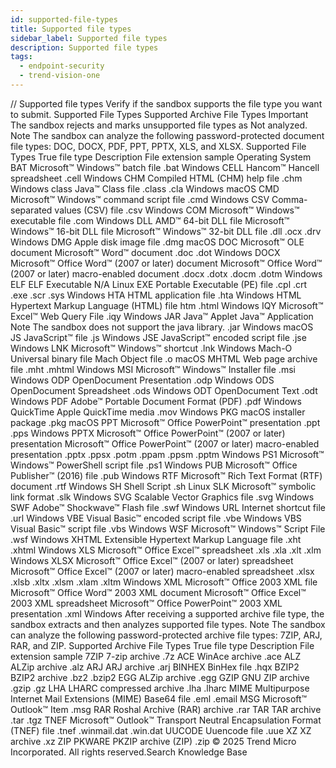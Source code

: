 ```yaml
---
id: supported-file-types
title: Supported file types
sidebar_label: Supported file types
description: Supported file types
tags:
  - endpoint-security
  - trend-vision-one
---
```


/*<![CDATA[*/ $('#title').html($('meta[name=map-description]').attr('content')); /*]]>*/ Supported file types Verify if the sandbox supports the file type you want to submit. Supported File Types Supported Archive File Types Important The sandbox rejects and marks unsupported file types as Not analyzed. Note The sandbox can analyze the following password-protected document file types: DOC, DOCX, PDF, PPT, PPTX, XLS, and XLSX. Supported File Types True file type Description File extension sample Operating System BAT Microsoft™ Windows™ batch file .bat Windows CELL Hancom™ Hancell spreadsheet .cell Windows CHM Compiled HTML (CHM) help file .chm Windows class Java™ Class file .class .cla Windows macOS CMD Microsoft™ Windows™ command script file .cmd Windows CSV Comma-separated values (CSV) file .csv Windows COM Microsoft™ Windows™ executable file .com Windows DLL AMD™ 64-bit DLL file Microsoft™ Windows™ 16-bit DLL file Microsoft™ Windows™ 32-bit DLL file .dll .ocx .drv Windows DMG Apple disk image file .dmg macOS DOC Microsoft™ OLE document Microsoft™ Word™ document .doc .dot Windows DOCX Microsoft™ Office Word™ (2007 or later) document Microsoft™ Office Word™ (2007 or later) macro-enabled document .docx .dotx .docm .dotm Windows ELF ELF Executable N/A Linux EXE Portable Executable (PE) file .cpl .crt .exe .scr .sys Windows HTA HTML application file .hta Windows HTML Hypertext Markup Language (HTML) file htm .html Windows IQY Microsoft™ Excel™ Web Query File .iqy Windows JAR Java™ Applet Java™ Application Note The sandbox does not support the java library. .jar Windows macOS JS JavaScript™ file .js Windows JSE JavaScript™ encoded script file .jse Windows LNK Microsoft™ Windows™ shortcut .lnk Windows Mach-O Universal binary file Mach Object file .o macOS MHTML Web page archive file .mht .mhtml Windows MSI Microsoft™ Windows™ Installer file .msi Windows ODP OpenDocument Presentation .odp Windows ODS OpenDocument Spreadsheet .ods Windows ODT OpenDocument Text .odt Windows PDF Adobe™ Portable Document Format (PDF) .pdf Windows QuickTime Apple QuickTime media .mov Windows PKG macOS installer package .pkg macOS PPT Microsoft™ Office PowerPoint™ presentation .ppt .pps Windows PPTX Microsoft™ Office PowerPoint™ (2007 or later) presentation Microsoft™ Office PowerPoint™ (2007 or later) macro-enabled presentation .pptx .ppsx .potm .ppam .ppsm .pptm Windows PS1 Microsoft™ Windows™ PowerShell script file .ps1 Windows PUB Microsoft™ Office Publisher™ (2016) file .pub Windows RTF Microsoft™ Rich Text Format (RTF) document .rtf Windows SH Shell Script .sh Linux SLK Microsoft™ symbolic link format .slk Windows SVG Scalable Vector Graphics file .svg Windows SWF Adobe™ Shockwave™ Flash file .swf Windows URL Internet shortcut file .url Windows VBE Visual Basic™ encoded script file .vbe Windows VBS Visual Basic™ script file .vbs Windows WSF Microsoft™ Windows™ Script File .wsf Windows XHTML Extensible Hypertext Markup Language file .xht .xhtml Windows XLS Microsoft™ Office Excel™ spreadsheet .xls .xla .xlt .xlm Windows XLSX Microsoft™ Office Excel™ (2007 or later) spreadsheet Microsoft™ Office Excel™ (2007 or later) macro-enabled spreadsheet .xlsx .xlsb .xltx .xlsm .xlam .xltm Windows XML Microsoft™ Office 2003 XML file Microsoft™ Office Word™ 2003 XML document Microsoft™ Office Excel™ 2003 XML spreadsheet Microsoft™ Office PowerPoint™ 2003 XML presentation .xml Windows After receiving a supported archive file type, the sandbox extracts and then analyzes supported file types. Note The sandbox can analyze the following password-protected archive file types: 7ZIP, ARJ, RAR, and ZIP. Supported Archive File Types True file type Description File extension sample 7ZIP 7-zip archive .7z ACE WinAce archive .ace ALZ ALZip archive .alz ARJ ARJ archive .arj BINHEX BinHex file .hqx BZIP2 BZIP2 archive .bz2 .bzip2 EGG ALZip archive .egg GZIP GNU ZIP archive .gzip .gz LHA LHARC compressed archive .lha .lharc MIME Multipurpose Internet Mail Extensions (MIME) Base64 file .eml .email MSG Microsoft™ Outlook™ Item .msg RAR Roshal Archive (RAR) archive .rar TAR TAR archive .tar .tgz TNEF Microsoft™ Outlook™ Transport Neutral Encapsulation Format (TNEF) file .tnef .winmail.dat .win.dat UUCODE Uuencode file .uue XZ XZ archive .xz ZIP PKWARE PKZIP archive (ZIP) .zip © 2025 Trend Micro Incorporated. All rights reserved.Search Knowledge Base